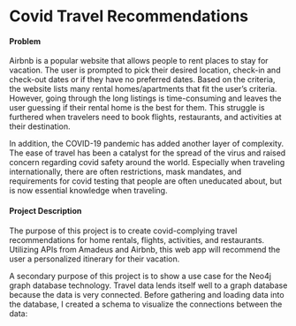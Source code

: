 # Covid Travel Recommendations
#### Problem
Airbnb is a popular website that allows people to rent places to stay for vacation. The user is prompted to pick their desired location, check-in and check-out dates or if they have no preferred dates. Based on the criteria, the website lists many rental homes/apartments that fit the user’s criteria. However, going through the long listings is time-consuming and leaves the user guessing if their rental home is the best for them. This struggle is furthered when travelers need to book flights, restaurants, and activities at their destination.

In addition, the COVID-19 pandemic has added another layer of complexity. The ease of travel has been a catalyst for the spread of the virus and raised concern regarding covid safety around the world. Especially when traveling internationally, there are often restrictions, mask mandates, and requirements for covid testing that people are often uneducated about, but is now essential knowledge when traveling.

#### Project Description
The purpose of this project is to create covid-complying travel recommendations for home rentals, flights, activities, and restaurants. Utilizing APIs from Amadeus and Airbnb, this web app will recommend the user a personalized itinerary for their vacation. 

A secondary purpose of this project is to show a use case for the Neo4j graph database technology. Travel data lends itself well to a graph database because the data is very connected. Before gathering and loading data into the database, I created a schema to visualize the connections between the data:

